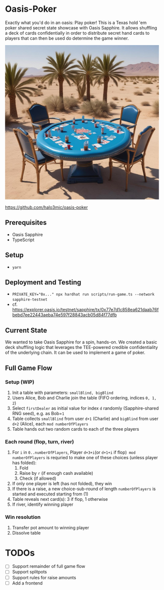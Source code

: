 # Oasis-Poker

Exactly what you'd do in an oasis: Play poker! This is a Texas hold 'em poker shared secret state showcase with Oasis Sapphire. It allows shuffling a deck of cards confidentially in order to distribute secret hand cards to players that can then be used do determine the game winner.

![poker](./oasis-poker.jpeg)

https://github.com/halo3mic/oasis-poker

## Prerequisites

- Oasis Sapphire
- TypeScript

## Setup

- `yarn`

## Deployment and Testing

- `PRIVATE_KEY="0x..." npx hardhat run scripts/run-game.ts --network sapphire-testnet`
- cf. https://explorer.oasis.io/testnet/sapphire/tx/0x77e7d1c858ea621daab76fbebd7ee22443aeba74e597f28843acb05d84f77dfb

## Current State

We wanted to take Oasis Sapphire for a spin, hands-on. We created a basic deck shuffling logic that leverages the TEE-powered credible confidentiality of the underlying chain. It can be used to implement a game of poker.

## Full Game Flow

### Setup (WIP)

1. Init a table with parameters: `smallBlind, bigBlind`
2. Users Alice, Bob and Charlie join the table (FIFO ordering, indices `0, 1, 2`)
3. Select `firstDealer` as initial value for index `d` randomly (Sapphire-shared RNG seed), e.g. as Bob=`1`
4. Table collects `smallBlind` from user `d+1` (Charlie) and `bigBlind` from user `d+2` (Alice), each `mod numberOfPlayers`
5. Table hands out two random cards to each of the three players

### Each round (flop, turn, river)

1. For `i` in `0..numberOfPlayers`, Player `d+3+i`(or `d+1+i` if flop)` mod numberOfPlayers`  is requried to make one of these choices (unless player has folded):
   1. Fold
   2. Raise by `r` (if enough cash available)
   3. Check (if allowed)
2. If only one player is left (has not folded), they win
3. If there is a raise, a new choice-sub-round of length `numberOfPlayers` is started and executed starting from (1)
4. Table reveals next card(s): 3 if flop, 1 otherwise
5. If river, identify winning player

### Win resolution

1. Transfer pot amount to winning player
2. Dissolve table

# TODOs

- [ ] Support remainder of full game flow
- [ ] Support splitpots
- [ ] Support rules for raise amounts
- [ ] Add a frontend
